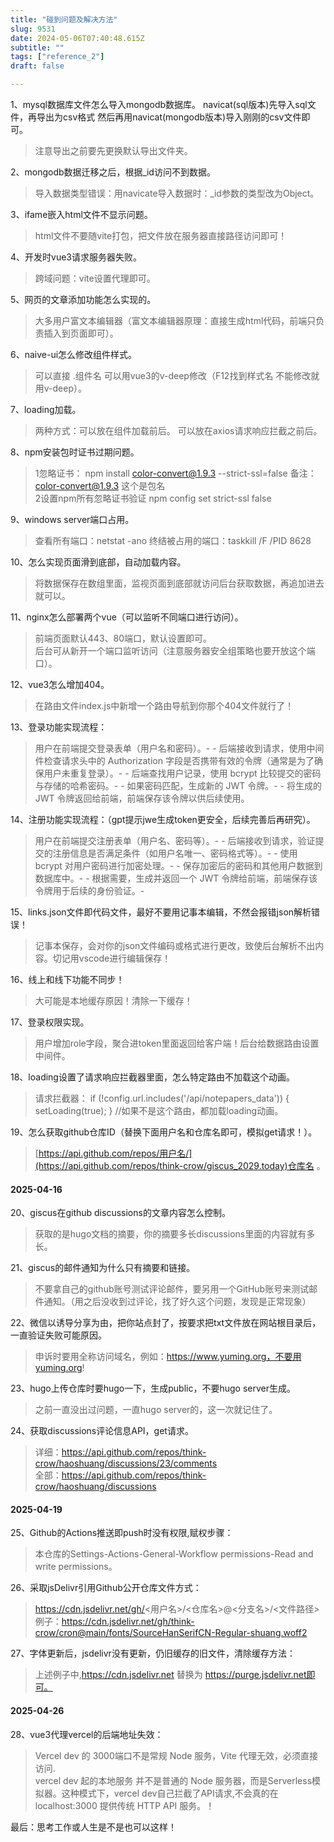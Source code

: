 ```yaml
--- 
title: "碰到问题及解决方法" 
slug: 9531
date: 2024-05-06T07:40:48.615Z 
subtitle: "" 
tags: ["reference_2"] 
draft: false

--- 
```



1、mysql数据库文件怎么导入mongodb数据库。
navicat(sql版本)先导入sql文件，再导出为csv格式  然后再用navicat(mongodb版本)导入刚刚的csv文件即可。
> 注意导出之前要先更换默认导出文件夹。  
  
2、mongodb数据迁移之后，根据_id访问不到数据。  
> 导入数据类型错误：用navicate导入数据时：_id参数的类型改为Object。  
  
3、ifame嵌入html文件不显示问题。  
> html文件不要随vite打包，把文件放在服务器直接路径访问即可！  

4、开发时vue3请求服务器失败。  
> 跨域问题：vite设置代理即可。 

5、网页的文章添加功能怎么实现的。  
> 大多用户富文本编辑器（富文本编辑器原理：直接生成html代码，前端只负责插入到页面即可）。
  
6、naive-ui怎么修改组件样式。  
> 可以直接 .组件名  可以用vue3的v-deep修改（F12找到样式名 不能修改就用v-deep）。

7、loading加载。  
> 两种方式：可以放在组件加载前后。     可以放在axios请求响应拦截之前后。

8、npm安装包时证书过期问题。  
> 1忽略证书：  npm install color-convert@1.9.3 --strict-ssl=false     备注：color-convert@1.9.3  这个是包名  
2设置npm所有忽略证书验证  npm config set strict-ssl false

9、windows server端口占用。  
> 查看所有端口：netstat -ano        终结被占用的端口：taskkill /F /PID 8628  

10、怎么实现页面滑到底部，自动加载内容。  
> 将数据保存在数组里面，监视页面到底部就访问后台获取数据，再追加进去就可以。  

11、nginx怎么部署两个vue（可以监听不同端口进行访问）。  
> 前端页面默认443、80端口，默认设置即可。  
后台可从新开一个端口监听访问（注意服务器安全组策略也要开放这个端口）。

12、vue3怎么增加404。  
> 在路由文件index.js中新增一个路由导航到你那个404文件就行了！  

13、登录功能实现流程：
> 用户在前端提交登录表单（用户名和密码）。- - 后端接收到请求，使用中间件检查请求头中的 Authorization 字段是否携带有效的令牌（通常是为了确保用户未重复登录）。- - 后端查找用户记录，使用 bcrypt 比较提交的密码与存储的哈希密码。- - 如果密码匹配，生成新的 JWT 令牌。- - 将生成的 JWT 令牌返回给前端，前端保存该令牌以供后续使用。

14、注册功能实现流程：（gpt提示jwe生成token更安全，后续完善后再研究）。
> 用户在前端提交注册表单（用户名、密码等）。- - 后端接收到请求，验证提交的注册信息是否满足条件（如用户名唯一、密码格式等）。- - 使用 bcrypt 对用户密码进行加密处理。- - 保存加密后的密码和其他用户数据到数据库中。- - 根据需要，生成并返回一个 JWT 令牌给前端，前端保存该令牌用于后续的身份验证。- 

15、links.json文件即代码文件，最好不要用记事本编辑，不然会报错json解析错误！  
> 记事本保存，会对你的json文件编码或格式进行更改，致使后台解析不出内容。切记用vscode进行编辑保存！

16、线上和线下功能不同步！  
> 大可能是本地缓存原因！清除一下缓存！

17、登录权限实现。  
> 用户增加role字段，聚合进token里面返回给客户端！后台给数据路由设置中间件。

18、loading设置了请求响应拦截器里面，怎么特定路由不加载这个动画。 
> 请求拦截器： if (!config.url.includes('/api/notepapers_data')) {        setLoading(true);    }  //如果不是这个路由，都加载loading动画。

19、怎么获取github仓库ID（替换下面用户名和仓库名即可，模拟get请求！）。
 > [https://api.github.com/repos/用户名/](https://api.github.com/repos/think-crow/giscus_2029.today)仓库名  。

 #### 2025-04-16  

20、giscus在github discussions的文章内容怎么控制。  
> 获取的是hugo文档的摘要，你的摘要多长discussions里面的内容就有多长。

21、giscus的邮件通知为什么只有摘要和链接。  
> 不要拿自己的github账号测试评论邮件，要另用一个GitHub账号来测试邮件通知。（用之后没收到过评论，找了好久这个问题，发现是正常现象）

22、微信以诱导分享为由，把你站点封了，按要求把txt文件放在网站根目录后，一直验证失败可能原因。  
> 申诉时要用全称访问域名，例如：https://www.yuming.org，不要用yuming.org!  

23、hugo上传仓库时要hugo一下，生成public，不要hugo server生成。  
> 之前一直没出过问题，一直hugo server的，这一次就记住了。

24、获取discussions评论信息API，get请求。  
> 详细：https://api.github.com/repos/think-crow/haoshuang/discussions/23/comments  
全部：https://api.github.com/repos/think-crow/haoshuang/discussions

 #### 2025-04-19  
25、Github的Actions推送即push时没有权限,赋权步骤：
> 本仓库的Settings-Actions-General-Workflow permissions-Read and write permissions。

26、采取jsDelivr引用Github公开仓库文件方式：
> https://cdn.jsdelivr.net/gh/<用户名>/<仓库名>@<分支名>/<文件路径>  
例子：https://cdn.jsdelivr.net/gh/think-crow/cron@main/fonts/SourceHanSerifCN-Regular-shuang.woff2

27、字体更新后，jsdelivr没有更新，仍旧缓存的旧文件，清除缓存方法：
> 上述例子中,https://cdn.jsdelivr.net 替换为 https://purge.jsdelivr.net即可。

 #### 2025-04-26  
 28、vue3代理vercel的后端地址失效：
 > Vercel dev 的 3000端口不是常规 Node 服务，Vite 代理无效，必须直接访问.  
 vercel dev 起的本地服务 并不是普通的 Node 服务器，而是Serverless模拟器。这种模式下，vercel dev自己拦截了API请求,不会真的在 localhost:3000 提供传统 HTTP API 服务。！



最后：思考工作或人生是不是也可以这样！

